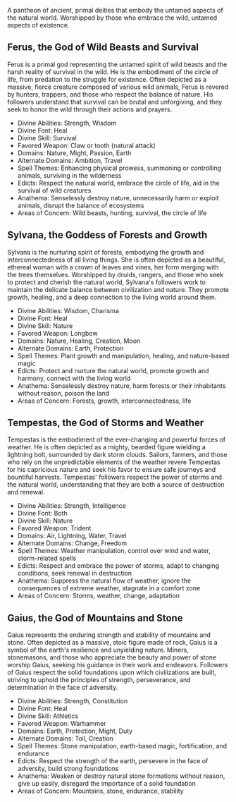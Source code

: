 A pantheon of ancient, primal deities that embody the untamed aspects of the natural world. Worshipped by those who embrace the wild, untamed aspects of existence.

## Ferus, the God of Wild Beasts and Survival

Ferus is a primal god representing the untamed spirit of wild beasts and the harsh reality of survival in the wild. He is the embodiment of the circle of life, from predation to the struggle for existence. Often depicted as a massive, fierce creature composed of various wild animals, Ferus is revered by hunters, trappers, and those who respect the balance of nature. His followers understand that survival can be brutal and unforgiving, and they seek to honor the wild through their actions and prayers.

-   Divine Abilities: Strength, Wisdom
-   Divine Font: Heal
-   Divine Skill: Survival
-   Favored Weapon: Claw or tooth (natural attack)
-   Domains: Nature, Might, Passion, Earth
-   Alternate Domains: Ambition, Travel
-   Spell Themes: Enhancing physical prowess, summoning or controlling animals, surviving in the wilderness
-   Edicts: Respect the natural world, embrace the circle of life, aid in the survival of wild creatures
-   Anathema: Senselessly destroy nature, unnecessarily harm or exploit animals, disrupt the balance of ecosystems
-   Areas of Concern: Wild beasts, hunting, survival, the circle of life

## Sylvana, the Goddess of Forests and Growth

Sylvana is the nurturing spirit of forests, embodying the growth and interconnectedness of all living things. She is often depicted as a beautiful, ethereal woman with a crown of leaves and vines, her form merging with the trees themselves. Worshipped by druids, rangers, and those who seek to protect and cherish the natural world, Sylvana's followers work to maintain the delicate balance between civilization and nature. They promote growth, healing, and a deep connection to the living world around them.

-   Divine Abilities: Wisdom, Charisma
-   Divine Font: Heal
-   Divine Skill: Nature
-   Favored Weapon: Longbow
-   Domains: Nature, Healing, Creation, Moon
-   Alternate Domains: Earth, Protection
-   Spell Themes: Plant growth and manipulation, healing, and nature-based magic
-   Edicts: Protect and nurture the natural world, promote growth and harmony, connect with the living world
-   Anathema: Senselessly destroy nature, harm forests or their inhabitants without reason, poison the land
-   Areas of Concern: Forests, growth, interconnectedness, life

## Tempestas, the God of Storms and Weather

Tempestas is the embodiment of the ever-changing and powerful forces of weather. He is often depicted as a mighty, bearded figure wielding a lightning bolt, surrounded by dark storm clouds. Sailors, farmers, and those who rely on the unpredictable elements of the weather revere Tempestas for his capricious nature and seek his favor to ensure safe journeys and bountiful harvests. Tempestas' followers respect the power of storms and the natural world, understanding that they are both a source of destruction and renewal.

-   Divine Abilities: Strength, Intelligence
-   Divine Font: Both
-   Divine Skill: Nature
-   Favored Weapon: Trident
-   Domains: Air, Lightning, Water, Travel
-   Alternate Domains: Change, Freedom
-   Spell Themes: Weather manipulation, control over wind and water, storm-related spells
-   Edicts: Respect and embrace the power of storms, adapt to changing conditions, seek renewal in destruction
-   Anathema: Suppress the natural flow of weather, ignore the consequences of extreme weather, stagnate in a comfort zone
-   Areas of Concern: Storms, weather, change, adaptation

## Gaius, the God of Mountains and Stone

Gaius represents the enduring strength and stability of mountains and stone. Often depicted as a massive, stoic figure made of rock, Gaius is a symbol of the earth's resilience and unyielding nature. Miners, stonemasons, and those who appreciate the beauty and power of stone worship Gaius, seeking his guidance in their work and endeavors. Followers of Gaius respect the solid foundations upon which civilizations are built, striving to uphold the principles of strength, perseverance, and determination in the face of adversity.

-   Divine Abilities: Strength, Constitution
-   Divine Font: Heal
-   Divine Skill: Athletics
-   Favored Weapon: Warhammer
-   Domains: Earth, Protection, Might, Duty
-   Alternate Domains: Toil, Creation
-   Spell Themes: Stone manipulation, earth-based magic, fortification, and endurance
-   Edicts: Respect the strength of the earth, persevere in the face of adversity, build strong foundations
-   Anathema: Weaken or destroy natural stone formations without reason, give up easily, disregard the importance of a solid foundation
-   Areas of Concern: Mountains, stone, endurance, stability
